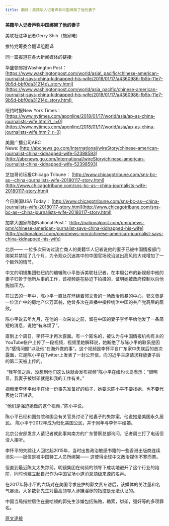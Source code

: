 ```yaml
---
title: 翻译：美籍华人记者声称中国绑架了他的妻子
---
```


**美籍华人记者声称中国绑架了他的妻子**



美联社驻华记者Gerry Shih（施家曦）


















推特党筹委会翻译组翻译








同一篇报道在各大新闻媒体的链接:








华盛顿邮报Washington Post：[https://www.washingtonpost.com/world/asia\_pacific/chinese-american-journalist-says-china-kidnapped-his-wife/2018/01/17/a4360986-fb5b-11e7-9b5d-bbf0da31214d\_story.html](https://www.washingtonpost.com/world/asia_pacific/chinese-american-journalist-says-china-kidnapped-his-wife/2018/01/17/a4360986-fb5b-11e7-9b5d-bbf0da31214d_story.html) 



纽约时报New York Times：[https://www.nytimes.com/aponline/2018/01/17/world/asia/ap-as-china-journalists-wife.html?\_r=0](https://www.nytimes.com/aponline/2018/01/17/world/asia/ap-as-china-journalists-wife.html?_r=0)



美国广播公司ABC News: [http://abcnews.go.com/International/wireStory/chinese-american-journalist-china-kidnapped-wife-52398593](http://abcnews.go.com/International/wireStory/chinese-american-journalist-china-kidnapped-wife-52398593)



芝加哥论坛报Chicago Tribune： [http://www.chicagotribune.com/sns-bc-as--china-journalists-wife-20180117-story.html](http://www.chicagotribune.com/sns-bc-as--china-journalists-wife-20180117-story.html)



今日美国USA Today： [http://www.chicagotribune.com/sns-bc-as--china-journalists-wife-20180117-story.html](http://www.chicagotribune.com/sns-bc-as--china-journalists-wife-20180117-story.html)



加拿大国家邮报National Post： [http://nationalpost.com/pmn/news-pmn/chinese-american-journalist-says-china-kidnapped-his-wife](http://nationalpost.com/pmn/news-pmn/chinese-american-journalist-says-china-kidnapped-his-wife)













北京—— 一位多次采访过流亡商人的美籍华人记者说他的妻子已被中国情报部门绑架并禁锢了几个月，为令观众沉迷其中的中国官场政治这出高风险大戏增加了一个额外的情节。








中文的明镜集团驻纽约的编辑陈小平告诉美联社记者，在本周公布的新视频中他的妻子归咎于他所从事的工作，该视频是在胁迫下拍摄的，证明她被政府控制以向他施加压力。








在过去的一年中，陈小平一直处在环绕着郭文贵的一场政治风暴的中心，郭文贵是一位流亡中的房地产亿万富翁，他曾多次在直播中指控统治中国的共产党高层的腐败。








陈小平说去年九月，在他的一次采访之前，留在中国的妻子李怀平给他发了一条简短的消息，说她“有麻烦了”。








直到上个周日，李怀平才再次露面。有一个匿名的，被认为与中国情报机构有关的YouTube帐户上传了一段视频，视频里她解释说，她断绝了与陈小平的联系是因为“感情问题”以及他“在海外做的事”。这个视频是李怀平自广东家中失联后的首次露面，它是陈小平在Twitter上发表了一封公开信，向习近平主席请求释放妻子后的第二天被上传的。








 “我写信之后，没想到他们这么快就会发布视频”陈小平在纽约长岛表示：“很明显，我妻子被绑架就是和我的工作有关。”








视频里李怀平似乎在读一份事先准备好的稿子，她要求陈小平不要找她，也不要代表她公开讲话。








“他们是强迫她做的这个视频，”陈小平说。








陈小平已经和国务院和国会有关官员讨论了他妻子的失踪案，他说她是美国永久居民。 陈小平于2012年成为归化美国公民，并于同年与李怀平结婚。








北京公安部发言人请记者就此事向南方的广东警察总部询问，记者周三打了电话但没人接听。








李怀平的失踪让人回忆起2015年，当时出售政治敏感书籍的一些香港出版商连续消失——据信是被中国特工人员所绑架—— 这使得全球中文政治媒体不寒而栗。








但直到最近陈太太失踪前，明镜集团在何频的领导下成功地避开了这个行业的陷阱，同时也建立起自己作为中国官场小道消息顶级来源的名声。








在2017年陈小平的六场对在美国寻求庇护的郭文贵专访后，该媒体的关注量和名气暴涨。大多数郭先生对最高领导人涉嫌淫秽的指控是无法认证的。








中国当局指控居住在曼哈顿的郭先生涉嫌包括贿赂，勒索，绑架，强奸等的多项罪名。

[原文連接](http://littleantvoice.blogspot.com/2018/04/blog-post_92.html)